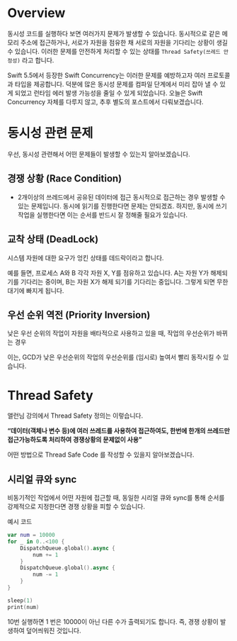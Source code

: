 # Overview

동시성 코드를 실행하다 보면 여러가지 문제가 발생할 수 있습니다. 동시적으로 같은 메모리 주소에 접근하거나, 서로가 자원을 점유한 채 서로의 자원을 기다리는 상황이 생길 수 있습니다. 이러한 문제를 안전하게 처리할 수 있는 상태를 `Thread Safety(쓰레드 안정성)` 라고 합니다.

Swift 5.5에서 등장한 Swift Concurrency는 이러한 문제를 예방하고자 여러 프로토콜과 타입을 제공합니다. 덕분에 많은 동시성 문제를 컴파일 단계에서 미리 잡아 낼 수 있게 되었고 런타임 에러 발생 가능성을 줄일 수 있게 되었습니다. 오늘은 Swift Concurrency 자체를 다루지 않고, 추후 별도의 포스트에서 다뤄보겠습니다.

# 동시성 관련 문제

우선, 동시성 관련해서 어떤 문제들이 발생할 수 있는지 알아보겠습니다.

## 경쟁 상황 (Race Condition)

- 2개이상의 쓰레드에서 공유된 데이터에 접근 동시적으로 접근하는 경우 발생할 수 있는 문제입니다. 동시에 읽기를 진행한다면 문제는 안되겠죠. 하지만, 동시에 쓰기 작업을 실행한다면 이는 순서를 반드시 잘 정해줄 필요가 있습니다.

## 교착 상태 (DeadLock)

시스템 자원에 대한 요구가 엉킨 상태를 데드락이라고 합니다.

예를 들면, 프로세스 A와 B 각각 자원 X, Y를 점유하고 있습니다. A는 자원 Y가 해제되기를 기다리는 중이며, B는 자원 X가 해제 되기를 기다리는 중입니다. 그렇게 되면 무한 대기에 빠지게 됩니다.

## 우선 순위 역전 (Priority Inversion)

낮은 우선 순위의 작업이 자원을 배타적으로 사용하고 있을 때, 작업의 우선순위가 바뀌는 경우

이는, GCD가 낮은 우선순위의 작업의 우선순위를 (임시로) 높여서 빨리 동작시킬 수 있습니다. 

# Thread Safety

앨런님 강의에서 Thread Safety 정의는 이렇습니다.

**“데이터(객체나 변수 등)에 여러 쓰레드를 사용하여 접근하여도, 한번에 한개의 쓰레드만 접근가능하도록 처리하여 경쟁상황의 문제없이 사용”**

어떤 방법으로 Thread Safe Code 를 작성할 수 있을지 알아보겠습니다.

## 시리얼 큐와 sync

비동기적인 작업에서 어떤 자원에 접근할 때, 동일한 시리얼 큐와 sync를 통해 순서를 강제적으로 지정한다면 경쟁 상황을 피할 수 있습니다.

예시 코드
```swift
var num = 10000
for _ in 0..<100 {
    DispatchQueue.global().async {
        num += 1
    }
    DispatchQueue.global().async {
        num -= 1
    }
}

sleep(1)
print(num)
```

10번 실행하면 1 번은 10000이 아닌 다른 수가 출력되기도 합니다. 즉, 경쟁 상황이 발생하여 덮어씌워진 것입니다.
